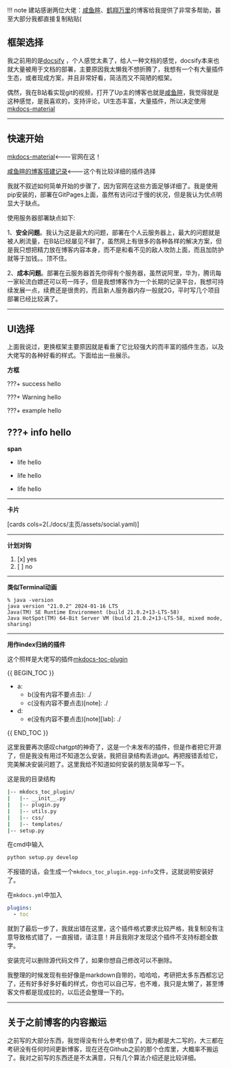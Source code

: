 !!! note
    建站感谢两位大佬：[咸鱼暄](https://xuan-insr.github.io/)、[鹤翔万里](https://note.tonycrane.cc/#oo-hi)的博客给我提供了非常多帮助，甚至大部分我都直接复制粘贴( 

## 框架选择

我之前用的是[docsify](https://docsify.js.org/#/) ，个人感觉太素了，给人一种文档的感觉，docsify本来也就大量被用于文档的部署，主要原因我太懒我不想折腾了，我想有一个有大量插件生态，或者现成方案，并且非常好看，简洁而又不简陋的框架。

偶然，我在B站看实现git的视频，打开了Up主的博客也就是[咸鱼暄](https://xuan-insr.github.io/)，我觉得就是这种感觉，是我喜欢的，支持评论，UI生态丰富，大量插件，所以决定使用[mkdocs-material](https://squidfunk.github.io/mkdocs-material/)

---

## 快速开始

[mkdocs-material](https://squidfunk.github.io/mkdocs-material/)<---官网在这！

[咸鱼暄的博客搭建记录](https://xuan-insr.github.io/%E6%9D%82%E9%A1%B9/%E5%8D%9A%E5%AE%A2%E6%90%AD%E5%BB%BA%E8%AE%B0%E5%BD%95/#%E8%AF%84%E8%AE%BA%E7%B3%BB%E7%BB%9F)<---这个有比较详细的插件选择

我就不叙述如何简单开始的步骤了，因为官网在这些方面足够详细了。我是使用pip安装的，部署在GitPages上面，虽然有访问过于慢的状况，但是我认为优点明显大于缺点。

使用服务器部署缺点如下:

1、**安全问题**。我认为这是最大的问题，部署在个人云服务器上，最大的问题就是被人刷流量，在B站已经屡见不鲜了，虽然网上有很多的各种各样的解决方案，但是我只想把精力放在博客内容本身，而不是和看不见的敌人攻防上面，而且加防护就等于加钱。。顶不住。

2、**成本问题**。部署在云服务器首先你得有个服务器，虽然说阿里，华为，腾讯每一家轮流白嫖还可以苟一阵子，但是我想博客作为一个长期的记录平台，我想可持续发展一点，续费还是很贵的，而且新人服务器内存一般就2G，平时写几个项目部署已经比较满了。

---
## UI选择

上面我说过，更换框架主要原因就是看重了它比较强大的而丰富的插件生态，以及大佬写的各种好看的样式。下面给出一些展示。

**方框**

???+ success 
    hello


???+ Warning
    hello

???+ example
    hello

???+ info
    hello
---
**span**

- <span class="box box-green">life</span> hello

- <span class="box box-red">life</span> hello

- <span class="box box-blue">life</span> hello


---
**卡片**

[cards cols=2(./docs/主页/assets/social.yaml)]

---
**计划对钩**

1. [x] yes
2. [ ] no 

---
**类似Terminal动画**

<!-- termynal: {"prompt_literal_start": ["%"], title: "", buttons: macos} -->
```
% java -version
java version "21.0.2" 2024-01-16 LTS
Java(TM) SE Runtime Environment (build 21.0.2+13-LTS-58)
Java HotSpot(TM) 64-Bit Server VM (build 21.0.2+13-LTS-58, mixed mode, sharing)
```

---
**用作index归纳的插件**

这个照样是大佬写的插件[mkdocs-toc-plugin](https://github.com/TonyCrane/mkdocs-toolchain/tree/master)

{{ BEGIN_TOC }}
- a:
    - b(没有内容不要点击): ./
    - c(没有内容不要点击)[note]: ./
- d:
    - e(没有内容不要点击)[note][lab]: ./
    
{{ END_TOC }}



这里我要再次感叹chatgpt的神奇了，这是一个未发布的插件，但是作者把它开源了，但是我没有用过不知道怎么安装，我把目录结构丢进gpt。再把报错丢给它，完美解决安装问题了。这里我给不知道如何安装的朋友简单写一下。

这是我的目录结构
```bash
|-- mkdocs_toc_plugin/
|   |-- __init__.py
|   |-- plugin.py
|   |-- utils.py
|   |-- css/
|   |-- templates/
|-- setup.py
```
在cmd中输入
```bash
python setup.py develop
```
不报错的话，会生成一个`mkdocs_toc_plugin.egg-info`文件，这就说明安装好了。

在`mkdocs.yml`中加入
```yml
plugins:
  - toc
```
就到了最后一步了，我就出错在这里，这个插件格式要求比较严格，我复制没有注意导致格式错了，一直报错，请注意！并且我刚才发现这个插件不支持标题全数字。

安装完可以删除源代码文件了，如果你想自己修改可以不删除。


我整理的时候发现有些好像是markdown自带的，哈哈哈，考研把太多东西都忘记了，还有好多好多好看的样式，你也可以自己写，也不难，我只是太懒了，甚至博客文件都是现成拉的，以后还会整理一下的。

---
## 关于之前博客的内容搬运

之前写的大部分东西，我觉得没有什么参考价值了，因为都是大二写的，大三都在考研没有任何时间更新博客，现在还在Github之前的那个仓库里，大概率不搬运了。我对之前写的东西还是不太满意，只有几个算法介绍还是比较详细。
